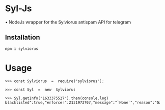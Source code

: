 # Syl-Js

• NodeJs wrapper for the Sylviorus antispam API for telegram

## Installation

```
npm i sylviorus
```
# Usage

```
>>> const Sylviorus  =  require("sylviorus");

>>> const Syl  =  new  Sylviorus

>>> Syl.getInfo("1633375527").then(console.log)
blacklisted":true,"enforcer":2131973707,"message":"`None`","reason":"Gay","user":1633375527}
